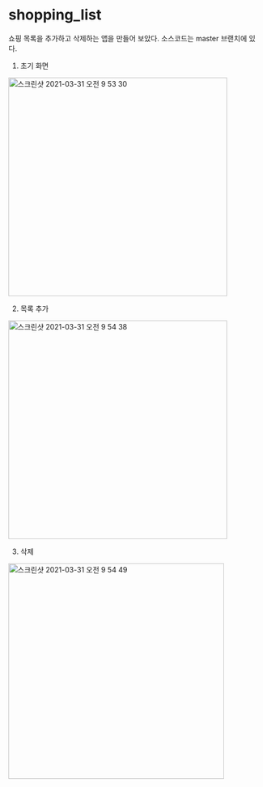 # shopping_list
쇼핑 목록을 추가하고 삭제하는 앱을 만들어 보았다. 소스코드는 master 브랜치에 있다.

1. 초기 화면
<img width="432" alt="스크린샷 2021-03-31 오전 9 53 30" src="https://user-images.githubusercontent.com/81338198/113075135-54cbc980-9207-11eb-9b20-a7b2a35a96be.png">

2. 목록 추가
<img width="432" alt="스크린샷 2021-03-31 오전 9 54 38" src="https://user-images.githubusercontent.com/81338198/113075138-56958d00-9207-11eb-9627-8fbd51f85a06.png">

3. 삭제 
<img width="426" alt="스크린샷 2021-03-31 오전 9 54 49" src="https://user-images.githubusercontent.com/81338198/113075142-57c6ba00-9207-11eb-92f8-3e2e4a4460c6.png">
